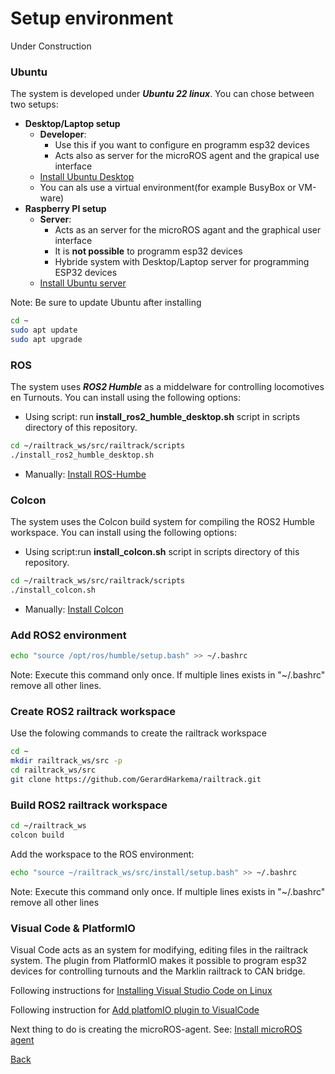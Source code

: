 # Setup environment

Under Construction

### Ubuntu

The system is developed under ___Ubuntu 22 linux___. You can chose between two setups:
* **Desktop/Laptop setup**
    * **Developer**: 
        * Use this if you want to configure en programm esp32 devices
        * Acts also as server for the microROS agent and the grapical use interface
    * [Install Ubuntu Desktop](https://ubuntu.com/download/desktop)
    * You can als use a virtual environment(for example BusyBox or VM-ware)
* **Raspberry PI setup**
    * **Server**: 
        * Acts as an server for the microROS agant and the graphical user interface
        * It is __not possible__ to programm esp32 devices
        * Hybride system with Desktop/Laptop server for programming ESP32 devices
    * [Install Ubuntu server](https://ubuntu.com/download/raspberry-pi)

Note: Be sure to update Ubuntu after installing
```bash
cd ~
sudo apt update
sudo apt upgrade
```

### ROS
The system uses ___ROS2 Humble___ as a middelware for controlling locomotives en Turnouts. You can install using the following options:
* Using script: run __install_ros2_humble_desktop.sh__ script in scripts directory of this repository.
```bash
cd ~/railtrack_ws/src/railtrack/scripts
./install_ros2_humble_desktop.sh
```
* Manually: [Install ROS-Humbe](https://docs.ros.org/en/humble/Installation/Alternatives/Ubuntu-Development-Setup.html)


### Colcon
The system uses the Colcon build system for compiling the ROS2 Humble workspace.
You can install using the following options:
* Using script:run __install_colcon.sh__ script in scripts directory of this repository.
```bash
cd ~/railtrack_ws/src/railtrack/scripts
./install_colcon.sh
```
* Manually: [Install Colcon](https://colcon.readthedocs.io/en/released/user/installation.html)

### Add ROS2 environment
```bash
echo "source /opt/ros/humble/setup.bash" >> ~/.bashrc
```
Note: Execute this command only once. If multiple lines exists in "~/.bashrc" remove all other lines.

### Create ROS2 railtrack workspace
Use the folowing commands to create the railtrack workspace
```bash
cd ~
mkdir railtrack_ws/src -p
cd railtrack_ws/src
git clone https://github.com/GerardHarkema/railtrack.git
```
### Build ROS2 railtrack workspace
```bash
cd ~/railtrack_ws
colcon build
```
Add the workspace to the ROS environment:
```bash
echo "source ~/railtrack_ws/src/install/setup.bash" >> ~/.bashrc
```
Note: Execute this command only once. If multiple lines exists in "~/.bashrc" remove all other lines

### Visual Code & PlatformIO
Visual Code acts as an system for modifying,  editing files in the railtrack system. The plugin from PlatformIO makes it possible to program esp32 devices for controlling turnouts and the Marklin railtrack to CAN bridge.

Following instructions for [Installing Visual Studio Code on Linux](https://code.visualstudio.com/docs/setup/linux)

Following instruction for [Add platfomIO plugin to VisualCode](https://platformio.org/install/ide?install=vscode)

Next thing to do is creating the microROS-agent. See: [Install microROS agent](setup_microROS_agent.md)

[Back](../README.md)